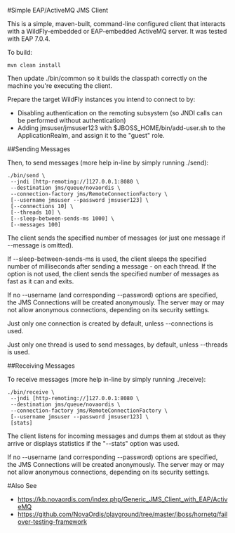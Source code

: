 #Simple EAP/ActiveMQ JMS Client

This is a simple, maven-built, command-line configured client that interacts with a WildFly-embedded 
or EAP-embedded ActiveMQ server. It was tested with EAP 7.0.4.

To build:

    mvn clean install

Then update ./bin/common so it builds the classpath correctly on the machine you're executing the
client.

Prepare the target WildFly instances you intend to connect to by:
* Disabling authentication on the remoting subsystem (so JNDI calls can be performed without authentication)
* Adding jmsuser/jmsuser123 with $JBOSS_HOME/bin/add-user.sh to the ApplicationRealm, and assign it to the
"guest" role.

##Sending Messages

Then, to send messages (more help in-line by simply running ./send):

    ./bin/send \
     --jndi [http-remoting://]127.0.0.1:8080 \
     --destination jms/queue/novaordis \
     --connection-factory jms/RemoteConnectionFactory \
     [--username jmsuser --password jmsuser123] \
     [--connections 10] \
     [--threads 10] \
     [--sleep-between-sends-ms 1000] \
     [--messages 100]

The client sends the specified number of messages (or just one message if --message is omitted).

If --sleep-between-sends-ms is used, the client sleeps the specified number of milliseconds after
sending a message - on each thread. If the option is not used, the client sends the specified
number of messages as fast as it can and exits.

If no --username (and corresponding --password) options are specified, the JMS Connections will be
created anonymously. The server may or may not allow anonymous connections, depending on its
security settings.

Just only one connection is created by default, unless --connections is used.

Just only one thread is used to send messages, by default, unless --threads is used.

##Receiving Messages

To receive messages (more help in-line by simply running ./receive):

    ./bin/receive \
     --jndi [http-remoting://]127.0.0.1:8080 \
     --destination jms/queue/novaordis \
     --connection-factory jms/RemoteConnectionFactory \
     [--username jmsuser --password jmsuser123] \
     [stats]

The client listens for incoming messages and dumps them at stdout as they arrive or displays
statistics if the "--stats" option was used.

If no --username (and corresponding --password) options are specified, the JMS Connections will be
created anonymously. The server may or may not allow anonymous connections, depending on its
security settings.

#Also See

* https://kb.novaordis.com/index.php/Generic_JMS_Client_with_EAP/ActiveMQ
* https://github.com/NovaOrdis/playground/tree/master/jboss/hornetq/failover-testing-framework

